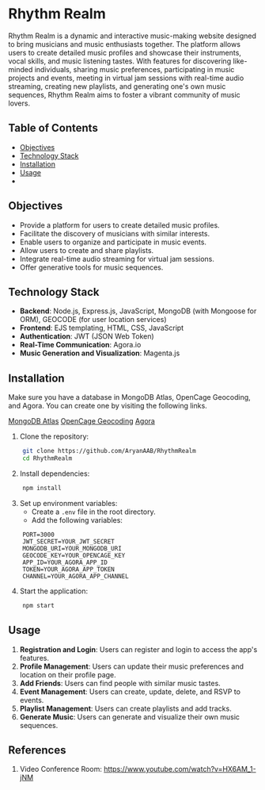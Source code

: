 # Rhythm Realm

Rhythm Realm is a dynamic and interactive music-making website designed to bring musicians and music enthusiasts together. The platform allows users to create detailed music profiles and showcase their instruments, vocal skills, and music listening tastes. With features for discovering like-minded individuals, sharing music preferences, participating in music projects and events, meeting in virtual jam sessions with real-time audio streaming, creating new playlists, and generating one's own music sequences, Rhythm Realm aims to foster a vibrant community of music lovers.

## Table of Contents

- [Objectives](#objectives)
- [Technology Stack](#technology-stack)
- [Installation](#installation)
- [Usage](#usage)
- 
## Objectives

- Provide a platform for users to create detailed music profiles.
- Facilitate the discovery of musicians with similar interests.
- Enable users to organize and participate in music events.
- Allow users to create and share playlists.
- Integrate real-time audio streaming for virtual jam sessions.
- Offer generative tools for music sequences.

## Technology Stack

- **Backend**: Node.js, Express.js, JavaScript, MongoDB (with Mongoose for ORM), GEOCODE (for user location services)
- **Frontend**: EJS templating, HTML, CSS, JavaScript
- **Authentication**: JWT (JSON Web Token)
- **Real-Time Communication**: Agora.io
- **Music Generation and Visualization**: Magenta.js

## Installation

Make sure you have a database in MongoDB Atlas, OpenCage Geocoding, and Agora. You can create one by visiting the following links.

[MongoDB Atlas](https://www.mongodb.com/atlas)
[OpenCage Geocoding](https://opencagedata.com/api)
[Agora](https://www.agora.io/en/)

1. Clone the repository: 
```bash
    git clone https://github.com/AryanAAB/RhythmRealm
    cd RhythmRealm
```

2. Install dependencies:
```bash
    npm install
```

3. Set up environment variables:
    - Create a `.env` file in the root directory.
    - Add the following variables:
```plaintext
    PORT=3000
    JWT_SECRET=YOUR_JWT_SECRET
    MONGODB_URI=YOUR_MONGODB_URI
    GEOCODE_KEY=YOUR_OPENCAGE_KEY
    APP_ID=YOUR_AGORA_APP_ID 
    TOKEN=YOUR_AGORA_APP_TOKEN
    CHANNEL=YOUR_AGORA_APP_CHANNEL
```

4. Start the application: 
```bash
    npm start
```

## Usage

1. **Registration and Login**: Users can register and login to access the app's features.
2. **Profile Management**: Users can update their music preferences and location on their profile page.
3. **Add Friends**: Users can find people with similar music tastes.
4. **Event Management**: Users can create, update, delete, and RSVP to events.
5. **Playlist Management**: Users can create playlists and add tracks.
6. **Generate Music**: Users can generate and visualize their own music sequences.

## References
1. Video Conference Room: https://www.youtube.com/watch?v=HX6AM_1-jNM 